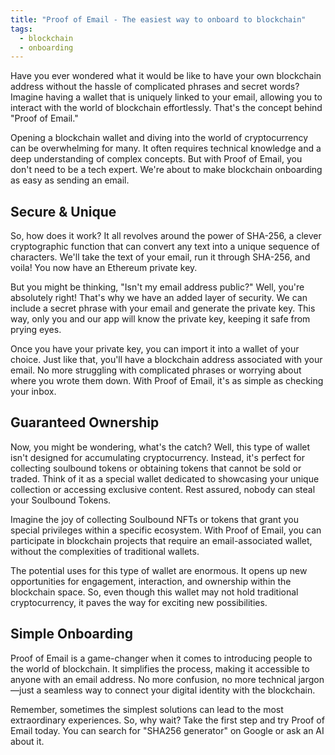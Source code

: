 ```yaml
---
title: "Proof of Email - The easiest way to onboard to blockchain"
tags:
  - blockchain
  - onboarding
---
```


Have you ever wondered what it would be like to have your own blockchain address without the hassle of complicated phrases and secret words? Imagine having a wallet that is uniquely linked to your email, allowing you to interact with the world of blockchain effortlessly. That's the concept behind "Proof of Email."

Opening a blockchain wallet and diving into the world of cryptocurrency can be overwhelming for many. It often requires technical knowledge and a deep understanding of complex concepts. But with Proof of Email, you don't need to be a tech expert. We're about to make blockchain onboarding as easy as sending an email.

## Secure & Unique

So, how does it work? It all revolves around the power of SHA-256, a clever cryptographic function that can convert any text into a unique sequence of characters. We'll take the text of your email, run it through SHA-256, and voila! You now have an Ethereum private key.

But you might be thinking, "Isn't my email address public?" Well, you're absolutely right! That's why we have an added layer of security. We can include a secret phrase with your email and generate the private key. This way, only you and our app will know the private key, keeping it safe from prying eyes.

Once you have your private key, you can import it into a wallet of your choice. Just like that, you'll have a blockchain address associated with your email. No more struggling with complicated phrases or worrying about where you wrote them down. With Proof of Email, it's as simple as checking your inbox.

## Guaranteed Ownership

Now, you might be wondering, what's the catch? Well, this type of wallet isn't designed for accumulating cryptocurrency. Instead, it's perfect for collecting soulbound tokens or obtaining tokens that cannot be sold or traded. Think of it as a special wallet dedicated to showcasing your unique collection or accessing exclusive content. Rest assured, nobody can steal your Soulbound Tokens.

Imagine the joy of collecting Soulbound NFTs or tokens that grant you special privileges within a specific ecosystem. With Proof of Email, you can participate in blockchain projects that require an email-associated wallet, without the complexities of traditional wallets.

The potential uses for this type of wallet are enormous. It opens up new opportunities for engagement, interaction, and ownership within the blockchain space. So, even though this wallet may not hold traditional cryptocurrency, it paves the way for exciting new possibilities.

## Simple Onboarding

Proof of Email is a game-changer when it comes to introducing people to the world of blockchain. It simplifies the process, making it accessible to anyone with an email address. No more confusion, no more technical jargon—just a seamless way to connect your digital identity with the blockchain.

Remember, sometimes the simplest solutions can lead to the most extraordinary experiences. So, why wait? Take the first step and try Proof of Email today. You can search for "SHA256 generator" on Google or ask an AI about it.
